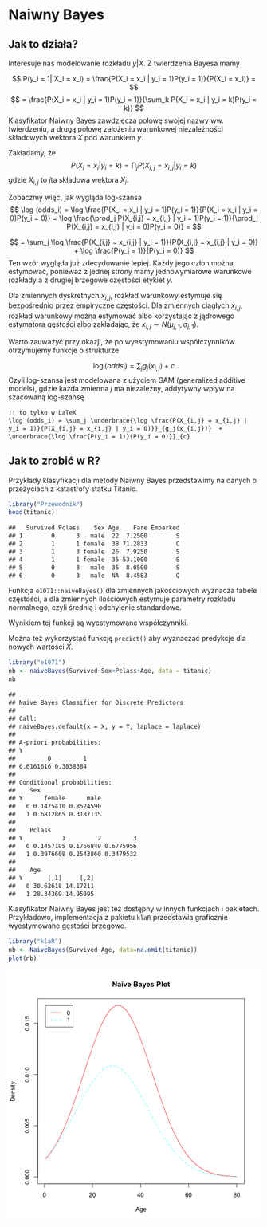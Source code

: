# Naiwny Bayes

## Jak to działa?

Interesuje nas modelowanie rozkładu $y|X$. Z twierdzenia Bayesa mamy

$$
P(y_i = 1| X_i = x_i) = \frac{P(X_i = x_i | y_i = 1)P(y_i = 1)}{P(X_i = x_i)} = 
$$
$$
 = \frac{P(X_i = x_i | y_i = 1)P(y_i = 1)}{\sum_k P(X_i = x_i | y_i = k)P(y_i = k)}
$$
Klasyfikator Naiwny Bayes zawdzięcza połowę swojej nazwy ww. twierdzeniu, a drugą połowę założeniu warunkowej niezależności składowych wektora $X$ pod warunkiem $y$.

Zakładamy, że
$$
P(X_i = x_i | y_i = k) = \prod_j P(X_{i,j} = x_{i,j} | y_i = k)
$$
gdzie $X_{i,j}$ to $j$ta składowa wektora $X_i$.
  
Zobaczmy więc, jak wygląda log-szansa 
$$
\log (odds_i) = \log \frac{P(X_i = x_i | y_i = 1)P(y_i = 1)}{P(X_i = x_i | y_i = 0)P(y_i = 0)} = \log \frac{\prod_j P(X_{i,j} = x_{i,j} | y_i = 1)P(y_i = 1)}{\prod_j P(X_{i,j} = x_{i,j} | y_i = 0)P(y_i = 0)} =
$$


$$
= \sum_j \log \frac{P(X_{i,j} = x_{i,j} | y_i = 1)}{P(X_{i,j} = x_{i,j} | y_i = 0)} + \log \frac{P(y_i = 1)}{P(y_i = 0)} 
$$
Ten wzór wygląda już zdecydowanie lepiej. Każdy jego człon można estymować, ponieważ z jednej strony mamy jednowymiarowe warunkowe rozkłady a z drugiej brzegowe częstości etykiet $y$.

Dla zmiennych dyskretnych $x_{i,j}$, rozkład warunkowy estymuje się bezpośrednio przez empiryczne częstości. Dla zmiennych ciągłych $x_{i,j}$, rozkład warunkowy można estymować albo korzystając z jądrowego estymatora gęstości albo zakładając, że $x_{i,j} \sim N(\mu_{j,1}, \sigma_{j,1})$. 

Warto zauważyć przy okazji, że po wyestymowaniu współczynników otrzymujemy funkcje o strukturze

$$
\log (odds_i) = \sum_j g_j(x_{i,j}) + c
$$
Czyli log-szansa jest modelowana z użyciem GAM (generalized additive models), gdzie każda zmienna $j$ ma niezależny, addytywny wpływ na szacowaną log-szansę.
 
```
!! to tylko w LaTeX
\log (odds_i) = \sum_j \underbrace{\log \frac{P(X_{i,j} = x_{i,j} | y_i = 1)}{P(X_{i,j} = x_{i,j} | y_i = 0)}}_{g_j(x_{i,j})}  + \underbrace{\log \frac{P(y_i = 1)}{P(y_i = 0)}}_{c}
```
  
## Jak to zrobić w R?

Przykłady klasyfikacji dla metody Naiwny Bayes przedstawimy na danych o przeżyciach z katastrofy statku Titanic. 


```r
library("Przewodnik")
head(titanic)
```

```
##   Survived Pclass    Sex Age    Fare Embarked
## 1        0      3   male  22  7.2500        S
## 2        1      1 female  38 71.2833        C
## 3        1      3 female  26  7.9250        S
## 4        1      1 female  35 53.1000        S
## 5        0      3   male  35  8.0500        S
## 6        0      3   male  NA  8.4583        Q
```

Funkcja `e1071::naiveBayes()` dla zmiennych jakościowych wyznacza tabele częstości, a dla zmiennych ilościowych estymuje parametry rozkładu normalnego, czyli średnią i odchylenie standardowe. 

Wynikiem tej funkcji są wyestymowane współczynniki. 

Można też wykorzystać funkcję `predict()` aby wyznaczać predykcje dla nowych wartości $X$.


```r
library("e1071")
nb <- naiveBayes(Survived~Sex+Pclass+Age, data = titanic)
nb
```

```
## 
## Naive Bayes Classifier for Discrete Predictors
## 
## Call:
## naiveBayes.default(x = X, y = Y, laplace = laplace)
## 
## A-priori probabilities:
## Y
##         0         1 
## 0.6161616 0.3838384 
## 
## Conditional probabilities:
##    Sex
## Y      female      male
##   0 0.1475410 0.8524590
##   1 0.6812865 0.3187135
## 
##    Pclass
## Y           1         2         3
##   0 0.1457195 0.1766849 0.6775956
##   1 0.3976608 0.2543860 0.3479532
## 
##    Age
## Y       [,1]     [,2]
##   0 30.62618 14.17211
##   1 28.34369 14.95095
```

Klasyfikator Naiwny Bayes jest też dostępny w innych funkcjach i pakietach. 
Przykładowo, implementacja z pakietu `klaR` przedstawia graficznie wyestymowane gęstości brzegowe.


```r
library("klaR")
nb <- NaiveBayes(Survived~Age, data=na.omit(titanic))
plot(nb)
```

![plot of chunk klaR](figure/klaR-1.png)

